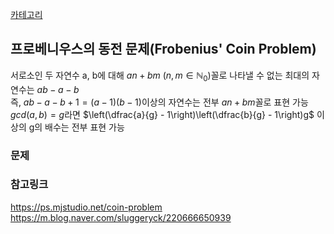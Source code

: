 [카테고리](/README.md)
## 프로베니우스의 동전 문제(Frobenius' Coin Problem)
서로소인 두 자연수 a, b에 대해 $an + bm ~ (n, m \in \mathbb{N}_0)$꼴로 나타낼 수 없는 최대의 자연수는 $ab - a - b$   
즉, $ab - a - b + 1 = (a-1)(b-1)$이상의 자연수는 전부 $an+bm$꼴로 표현 가능   
$gcd(a, b) = g$라면 $\left(\dfrac{a}{g} - 1\right)\left(\dfrac{b}{g} - 1\right)g$ 이상의 g의 배수는 전부 표현 가능   

### 문제
[]()   

### 참고링크
https://ps.mjstudio.net/coin-problem   
https://m.blog.naver.com/sluggeryck/220666650939   